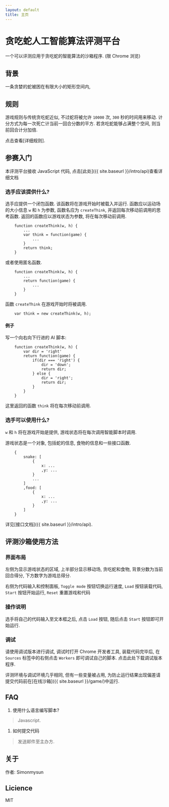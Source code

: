 ```yaml
---
layout: default
title: 主页
---
```

贪吃蛇人工智能算法评测平台
========

一个可以评测应用于贪吃蛇的智能算法的沙箱程序. (限 Chrome 浏览)

## 背景
一条贪婪的蛇被困在有限大小的矩形空间内, 

## 规则
游戏规则与传统贪吃蛇近似, 不过蛇将被允许 `10000` 次, `300` 秒的时间用来移动. 计分方式为每一次死亡计当前一回合分数的平方. 若贪吃蛇能够占满整个空间, 则当前回合计分加倍. 

点击查看[详细规则]. 

## 参赛入门
本评测平台接收 JavaScript 代码, 点击[此处]({{ site.baseurl }}/intro/api)查看详细文档
### 选手应该提供什么? 
选手应提供一个闭包函数. 该函数将在游戏开始时被载入并运行. 函数应以运动场的大小信息 `w` 和 `h` 为参数, 函数名应为 `createThink`, 并返回每次移动前调用的思考函数. 返回的函数应以游戏状态为参数, 将在每次移动前调用. 
```
	function createThink(w, h) {
	    ...
	    var think = function(game) {
	        ...
	    }
	    return think;
	}
```
或者使用匿名函数. 
```
	function createThink(w, h) {
	    ...
	    return function(game) {
	        ...
	    }
	}
```
函数 `createThink` 在游戏开始时将被调用. 
```
	var think = new createThink(w, h);
```
#### 例子
写一个向右向下行进的 AI 脚本: 
```
	function createThink(w, h) {
	    var dir = 'right'
	    return function(game) {
	        if(dir === 'right') {
	            dir = 'down';
	            return dir;
	        } else {
	            dir = 'right';
	            return dir;
	        }
	    }
	}
```

这里返回的函数 `think` 将在每次移动前调用. 
### 选手可以使用什么? 
`w` 和 `h` 将在游戏开始是提供, 游戏状态将在每次调用智能脚本时调用. 

游戏状态是一个对象, 包括蛇的信息, 食物的信息和一些接口函数. 
```
	{
	    snake: [
	        {
	            x: ...
	            ,y: ...
	        }
	        ...
	    ]
	    ,food: [
	        {
	            x: ...
	            ,y: ...
	        }
	    ]
	}
```
详见[接口文档]({{ site.baseurl }}/intro/api). 
## 评测沙箱使用方法
### 界面布局
左侧为显示游戏状态的区域, 上半部分显示移动场, 贪吃蛇和食物, 背景分数为当前回合得分, 下方数字为游戏总得分. 

右侧为代码输入和控制面板, `Toggle mode` 按钮切换运行速度, `Load` 按钮装载代码, `Start` 按钮开始运行, `Reset` 重置游戏和代码

### 操作说明
选手将自己的代码输入至文本框之后, 点击 `Load` 按钮, 随后点击 `Start` 按钮即可开始运行. 

### 调试
请使用调试版本进行调试, 调试时打开 Chrome 开发者工具, 装载代码完毕后, 在 `Sources` 标签中的右侧点击 `Workers` 即可调试自己的脚本. 点击此处下载调试版本程序. 

评测环境与调试环境几乎相同, 但有一些变量被占用, 为防止运行结果出现偏差请提交代码前在[在线沙箱]({{ site.baseurl }}/game/)中运行. 
## FAQ
1. 使用什么语言编写脚本? 
> Javascript. 
1. 如何提交代码
> 发送邮件至主办方. 
## 关于
作者: Simonmysun

<!--鸣谢: Friends-->

## Licience
MIT